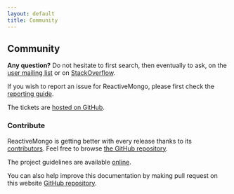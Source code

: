 ```yaml
---
layout: default
title: Community
---
```


## Community

**Any question?** Do not hesitate to first search, then eventually to ask, on the [user mailing list](https://groups.google.com/forum/?fromgroups#!forum/reactivemongo) or on [StackOverflow](https://stackoverflow.com/questions/tagged/reactivemongo).

If you wish to report an issue for ReactiveMongo, please first check the [reporting guide](https://github.com/ReactiveMongo/ReactiveMongo/blob/master/CONTRIBUTING.md#reporting-issues).

The tickets are [hosted on GitHub](https://github.com/ReactiveMongo/ReactiveMongo/issues?state=open).

### Contribute

ReactiveMongo is getting better with every release thanks to its [contributors](https://github.com/ReactiveMongo/ReactiveMongo/graphs/contributors).
Feel free to browse [the GitHub repository](https://github.com/ReactiveMongo).

The project guidelines are available [online](https://github.com/ReactiveMongo/ReactiveMongo/blob/master/CONTRIBUTING.md#reactivemongo-developer--contributor-guidelines).

You can also help improve this documentation by making pull request on this website [GitHub repository](https://github.com/ReactiveMongo/reactivemongo-site).
